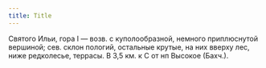 ```yaml
---
title: Title
---
```


Святого Ильи, гора I — возв. с куполообразной, немного приплюснутой вершиной;
сев. склон пологий, остальные крутые, на них вверху лес, ниже редколесье,
террасы. В 3,5 км. к С от нп Высокое (Бахч.).
